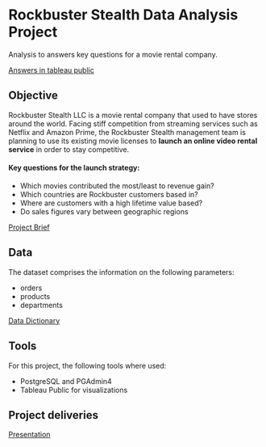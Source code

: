# Rockbuster Stealth Data Analysis Project

Analysis to answers key questions for a movie rental company.

 [Answers in tableau public](https://public.tableau.com/app/profile/julian.klauder/viz/onlinevideorentalservice/Story1) 


## Objective

Rockbuster Stealth LLC is a movie rental company that used to have stores around the world. Facing stiff competition from streaming services such as Netflix and Amazon Prime, the Rockbuster Stealth management team is planning to use its existing movie licenses to **launch an online video rental service** in order to stay competitive.

#### Key questions for the launch strategy: 
- Which movies contributed the most/least to revenue gain?
- Which countries are Rockbuster customers based in?
- Where are customers with a high lifetime value based?
- Do sales figures vary between geographic regions

 [Project Brief](https://github.com/datenuhli/rockbuster/blob/main/Rockbuster%20Data%20Analysis/01%20Project%20Management/Rockbuster_Project_Brief.pdf) 

## Data

The dataset comprises the information on the following parameters:
- orders
- products
- departments

[Data Dictionary](https://github.com/datenuhli/rockbuster/blob/main/Rockbuster%20Data%20Analysis/01%20Project%20Management/Rockbuster%20Data%20Dictionary.pdf) 

## Tools

For this project, the following tools where used:
- PostgreSQL and PGAdmin4
- Tableau Public for visualizations

## Project deliveries

[Presentation](https://github.com/datenuhli/rockbuster_data_analysis/blob/main/Rockbuster%20Data%20Analysis/05%20Sent%20to%20client/Rockbuster%20online%20rental%20service.pdf) 

